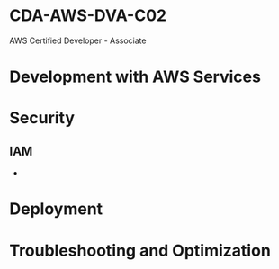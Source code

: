 # CDA-AWS-DVA-C02
AWS Certified Developer - Associate

# Development with AWS Services

# Security

## IAM 
- 


# Deployment

# Troubleshooting and Optimization
